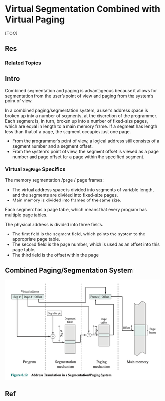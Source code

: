 # Virtual Segmentation Combined with Virtual Paging

[TOC]



## Res
### Related Topics



## Intro
Combined segmentation and paging is advantageous because it allows for segmentation from the user’s point of view and paging from the system’s point of view.

In a combined paging/segmentation system, a user’s address space is broken up into a number of segments, at the discretion of the programmer. Each segment is, in turn, broken up into a number of fixed-size pages, which are equal in length to a main memory frame. If a segment has length less than that of a page, the segment occupies just one page. 

- From the programmer’s point of view, a logical address still consists of a segment number and a segment offset. 
- From the system’s point of view, the segment offset is viewed as a page number and page offset for a page within the specified segment.


### Virtual `SegPage` Specifics
The memory segmentation /page / page frames: 
- The virtual address space is divided into segments of variable length, and the segments are divided into fixed-size pages.
- Main memory is divided into frames of the same size.

Each segment has a page table, which means that every program has multiple page tables.

The physical address is divided into three fields. 
- The first field is the segment field, which points the system to the appropriate page table. 
- The second field is the page number, which is used as an offset into this page table. 
- The third field is the offset within the page.



## Combined Paging/Segmentation System
![](../../../../../../../../Assets/Pics/Screenshot%202023-06-19%20at%207.22.05%20PM.png)



## Ref

